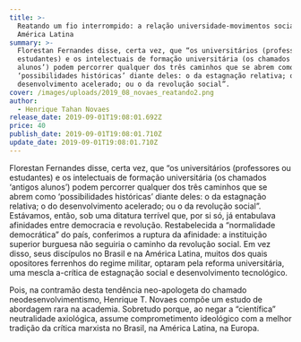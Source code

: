 ```yaml
---
title: >-
  Reatando um fio interrompido: a relação universidade-movimentos sociais na
  América Latina
summary: >-
  Florestan Fernandes disse, certa vez, que “os universitários (professores ou
  estudantes) e os intelectuais de formação universitária (os chamados ‘antigos
  alunos’) podem percorrer qualquer dos três caminhos que se abrem como
  ‘possibilidades históricas’ diante deles: o da estagnação relativa; o do
  desenvolvimento acelerado; ou o da revolução social”. 
cover: /images/uploads/2019_08_novaes_reatando2.png
author:
  - Henrique Tahan Novaes
release_date: 2019-09-01T19:08:01.692Z
price: 40
publish_date: 2019-09-01T19:08:01.710Z
update_date: 2019-09-01T19:08:01.710Z
---
```

Florestan Fernandes disse, certa vez, que “os universitários (professores ou estudantes) e os intelectuais de formação universitária (os chamados ‘antigos alunos’) podem percorrer qualquer dos três caminhos que se abrem como ‘possibilidades históricas’ diante deles: o da estagnação relativa; o do desenvolvimento acelerado; ou o da revolução social”. Estávamos, então, sob uma ditatura terrível que, por si só, já entabulava afinidades entre democracia e revolução. Restabelecida a “normalidade democrática” do país, conferimos a ruptura da afinidade: a instituição superior burguesa não seguiria o caminho da revolução social. Em vez disso, seus discípulos no Brasil e na América Latina, muitos dos quais opositores ferrenhos do regime militar, optaram pela reforma universitária, uma mescla a-crítica de estagnação social e desenvolvimento tecnológico.

Pois, na contramão desta tendência neo-apologeta do chamado neodesenvolvimentismo, Henrique T. Novaes compõe um estudo de abordagem rara na academia. Sobretudo porque, ao negar a “científica” neutralidade axiológica, assume comprometimento ideológico com a melhor tradição da crítica marxista no Brasil, na América Latina, na Europa.
